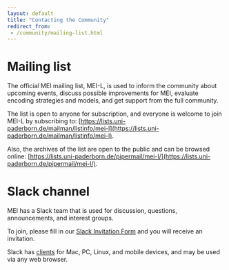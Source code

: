 ```yaml
---
layout: default
title: "Contacting the Community"
redirect_from:
 - /community/mailing-list.html
---
```


# Mailing list

The official MEI mailing list, MEI-L, is used to inform the community about upcoming events, discuss possible improvements for MEI, evaluate encoding strategies and models, and get support from the full community. 

The list is open to anyone for subscription, and everyone is welcome to join MEI-L by subscribing to: [https://lists.uni-paderborn.de/mailman/listinfo/mei-l](https://lists.uni-paderborn.de/mailman/listinfo/mei-l). 

Also, the archives of the list are open to the public and can be browsed online: [https://lists.uni-paderborn.de/pipermail/mei-l/](https://lists.uni-paderborn.de/pipermail/mei-l/).

# Slack channel

MEI has a Slack team that is used for discussion, questions, announcements, and interest groups.

To join, please fill in our [Slack Invitation Form](https://goo.gl/forms/cDWLuDgicFjXSENi2) and you will receive an invitation.

Slack has [clients](https://slack.com/) for Mac, PC, Linux, and mobile devices, and may be used via any web browser.

